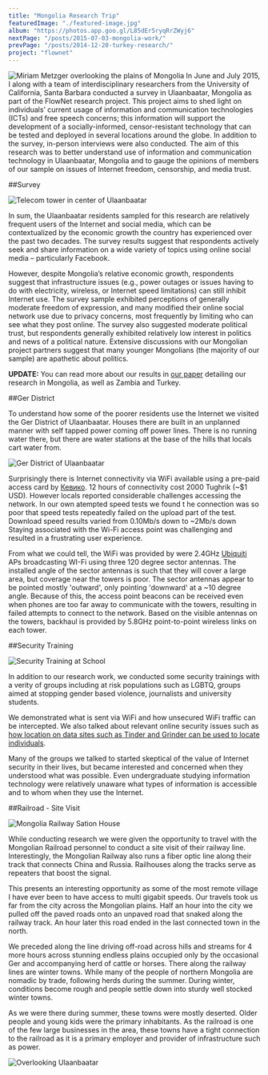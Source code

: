 ```yaml
---
title: "Mongolia Research Trip"
featuredImage: "./featured-image.jpg"
album: "https://photos.app.goo.gl/L85dEr5ryqRrZWyj6"
nextPage: "/posts/2015-07-03-mongolia-work/"
prevPage: "/posts/2014-12-20-turkey-research/"
project: "flownet"
---
```



![Miriam Metzger overlooking the plains of Mongolia](travel.jpg)
In June and July 2015, I along with a team of interdisciplinary researchers from the University of California, Santa Barbara conducted a survey in Ulaanbaatar, Mongolia as part of the FlowNet research project. This project aims to shed light on individuals’ current usage of information and communication technologies (ICTs) and free speech concerns; this information will support the development of a socially-informed, censor-resistant technology that can be tested and deployed in several locations around the globe. In addition to the survey, in-person interviews were also conducted. The aim of this research was to better understand use of information and communication technology in Ulaanbaatar, Mongolia and to gauge the opinions of members of our sample on issues of Internet freedom, censorship, and media trust. 

##Survey

<div class="img-left"><img src="telecom.jpg" alt="Telecom tower in center of Ulaanbaatar"></div>


In sum, the Ulaanbaatar residents sampled for this research are relatively frequent users of the Internet and social media, which can be contextualized by the economic growth the country has experienced over the past two decades. The survey results suggest that respondents actively seek and share information on a wide variety of topics using online social media – particularly Facebook.

However, despite Mongolia’s relative economic growth, respondents suggest that infrastructure issues (e.g., power outages or issues having to do with electricity, wireless, or Internet speed limitations) can still inhibit Internet use. The survey sample exhibited perceptions of generally moderate freedom of expression, and many modified their online social network use due to privacy concerns, most frequently by limiting who can see what they post online. The survey also suggested moderate political trust, but respondents generally exhibited relatively low interest in politics and news of a political nature. Extensive discussions with our Mongolian project partners suggest that many younger Mongolians (the majority of our sample) are apathetic about politics.

**UPDATE:**
You can read more about our results in [our paper](/papers/Nekrasov_2018_11_JISA.pdf) detailing our research in Mongolia, as well as Zambia and Turkey.


##Ger District

To understand how some of the poorer residents use the Internet we visited the Ger District of Ulaanbaatar. Houses there are built in an unplanned manner with self tapped power coming off power lines. There is no running water there, but there are water stations at the base of the hills that locals cart water from.

![Ger District of Ulaanbaatar](ger-district.jpg)

Surprisingly there is Internet connectivity via WiFi available using a pre-paid access card by [Кевико](http://kewiko.mn/). 12 hours of connectivity cost 2000 Tughrik (~$1 USD). However locals reported considerable challenges accessing the network. In our own atempted speed tests we found t he connection was so poor that speed tests repeatedly failed on the upload part of the test. Download speed results varied from 0.10Mb/s down to ~2Mb/s down Staying associated with the Wi-Fi access point was challenging and resulted in a frustrating user experience.

From what we could tell, the WiFi was provided by were 2.4GHz [Ubiquiti](https://www.ubnt.com/) APs broadcasting WI-Fi using three 120 degree sector antennas. The installed angle of the sector antennas is such that they will cover a large area, but coverage near the towers is poor. The sector antennas appear to be pointed mostly 'outward', only pointing 'downward' at a ~10 degree angle. Because of this, the access point beacons can be received even when phones are too far away to communicate with the towers, resulting in failed attempts to connect to the network. Based on the visible antennas on the towers, backhaul is provided by 5.8GHz point-to-point wireless links on each tower. 

##Security Training 

<div class="img-left"><img src="school.jpg" alt="Security Training at School"></div>

In addition to our research work, we conducted some security trainings with a verity of groups including at risk populations such as LGBTQ, groups aimed at stopping gender based violence, journalists and university students. 

We demonstrated what is sent via WiFi and how unsecured WiFi traffic can be intercepted. We also talked about relevant online security issues such as [how location on data sites such as Tinder and Grinder can be used to locate individuals](http://blog.includesecurity.com/2014/02/how-i-was-able-to-track-location-of-any.html).

Many of the groups we talked to started skeptical of the value of Internet security in their lives, but became interested and concerned when they understood what was possible. Even undergraduate studying information technology were relatively unaware what types of information is accessible and to whom when they use the Internet.

##Railroad - Site Visit

<div class="img-right"><img src="railroad.jpg" alt="Mongolia Railway Sation House"></div>

While conducting research we were given the opportunity to travel with the Mongolian Railroad personnel to conduct a site visit of their railway line. Interestingly, the Mongolian Railway also runs a fiber optic line along their track that connects China and Russia. Railhouses along the tracks serve as repeaters that boost the signal.

This presents an interesting opportunity as some of the most remote village I have ever been to have access to multi gigabit speeds. Our travels took us far from the city across the Mongolian plains. Half an hour into the city we pulled off the paved roads onto an unpaved road that snaked along the railway track. An hour later this road ended in the last connected town in the north.

We preceded along the line driving off-road across hills and streams for 4 more hours across stunning endless plains occupied only by the occasional Ger and accompanying herd of cattle or horses. There along the railway lines are winter towns. While many of the people of northern Mongolia are nomadic by trade, following herds during the summer. During winter, conditions become rough and people settle down into sturdy well stocked winter towns. 

As we were there during summer, these towns were mostly deserted. Older people and young kids were the primary inhabitants. As the railroad is one of the few large businesses in the area, these towns have a tight connection to the railroad as it is a primary employer and provider of infrastructure such as power.


![Overlooking Ulaanbaatar](end.jpg)
